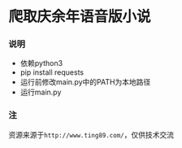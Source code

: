 # 爬取庆余年语音版小说

### 说明
- 依赖python3
- pip install requests
- 运行前修改main.py中的PATH为本地路径
- 运行main.py

### 注
资源来源于```http://www.ting89.com/```，仅供技术交流
